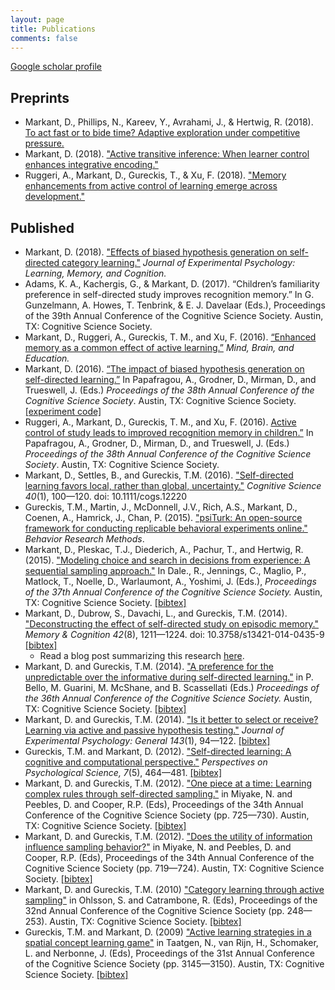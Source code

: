 ```yaml
---
layout: page
title: Publications
comments: false
---
```


[Google scholar profile](https://scholar.google.com/citations?user=lXiXiHAAAAAJ&hl=en)

## Preprints
- Markant, D., Phillips, N., Kareev, Y., Avrahami, J., & Hertwig, R. (2018). [To act fast or to bide time? Adaptive exploration under competitive pressure.](https://doi.org/10.31234/osf.io/3jwtq)
- Markant, D. (2018). ["Active transitive inference: When learner control enhances integrative encoding."](https://psyarxiv.com/h2e5f)
- Ruggeri, A., Markant, D., Gureckis, T., & Xu, F. (2018). ["Memory enhancements from active control of learning emerge across development."](https://osf.io/5fjbt/)

## Published

- Markant, D. (2018). ["Effects of biased hypothesis generation on self-directed category learning."](https://doi.org/10.1037/xlm0000671) *Journal of Experimental Psychology: Learning, Memory, and Cognition.* 
- Adams, K. A., Kachergis, G., & Markant, D. (2017). “Children’s familiarity preference in self-directed study improves recognition memory.” In G. Gunzelmann, A. Howes, T. Tenbrink, & E. J. Davelaar (Eds.), Proceedings of the 39th Annual Conference of the Cognitive Science Society. Austin, TX: Cognitive Science Society. 
- Markant, D., Ruggeri, A., Gureckis, T. M., and Xu, F. (2016). [“Enhanced memory as a common effect of active learning.”](/assets/MarkantEtAl_MBE2016.pdf) <i>Mind, Brain, and Education.</i>
- Markant, D. (2016). [“The impact of biased hypothesis generation on self-directed learning.”](/assets/Markant_CogSci2016.pdf) In Papafragou, A., Grodner, D., Mirman, D., and Trueswell, J. (Eds.) <i>Proceedings of the 38th Annual Conference of the Cognitive Science Society</i>. Austin, TX: Cognitive Science Society. [[experiment code]](https://github.com/dmarkant/exp_biasedHypothesisGeneration)
- Ruggeri, A., Markant, D., Gureckis, T. M., and Xu, F. (2016). [Active control of study leads to improved recognition memory in children.”](/assets/RuggeriEtAl_CogSci2016.pdf) In Papafragou, A., Grodner, D., Mirman, D., and Trueswell, J. (Eds.) <i>Proceedings of the 38th Annual Conference of the Cognitive Science Society</i>. Austin, TX: Cognitive Science Society.
- Markant, D., Settles, B., and Gureckis, T.M. (2016). <a href="http://dx.doi.org/10.1111/cogs.12220">"Self-directed learning favors local, rather than global, uncertainty."</a> <i>Cognitive Science 40</i>(1), 100—120. doi: 10.1111/cogs.12220
- Gureckis, T.M., Martin, J., McDonnell, J.V., Rich, A.S., Markant, D., Coenen, A., Hamrick, J., Chan, P. (2015).
<a href="/assets/psiTurkBRM2015.pdf">"psiTurk: An open-source framework for conducting replicable behavioral experiments online."</a>
<i>Behavior Research Methods</i>.
- Markant, D., Pleskac, T.J., Diederich, A., Pachur, T., and Hertwig, R. (2015). 
<a href="/assets/Markant_CogSci2015.pdf">"Modeling choice and search in decisions from experience: A sequential sampling approach."</a> 
In Dale., R., Jennings, C., Maglio, P., Matlock, T., Noelle, D., Warlaumont, A., Yoshimi, J. (Eds.), <i>Proceedings of the 37th Annual Conference of the Cognitive Science Society.</i> Austin, TX: Cognitive Science Society.
<a href="/assets/markant2015chase.bib">[bibtex]</a>
- Markant, D., Dubrow, S., Davachi, L., and Gureckis, T.M. (2014). <a href="http://link.springer.com/article/10.3758/s13421-014-0435-9">"Deconstructing the effect of self-directed study on episodic memory."</a> <i>Memory & Cognition 42</i>(8), 1211&mdash;1224. doi: 10.3758/s13421-014-0435-9
<a href="../doc/markant2014deconstructing.bib">[bibtex]</a>
  - Read a blog post summarizing this research [here](http://www.psychonomic.org/featured-content-detail/why-is-selfdirected-study-more-effective-than-foll).
- Markant, D. and Gureckis, T.M. (2014). <a href="/assets/MarkantGureckis_CogSci2014.pdf">"A preference for the unpredictable over the informative during self-directed learning."</a> in P. Bello, M. Guarini, M. McShane, and B. Scassellati (Eds.) <i>Proceedings of the 36th Annual Conference of the Cognitive Science Society.</i> Austin, TX: Cognitive Science Society.
<a href="/assets/markant2014unpredict.bib">[bibtex]</a>
- Markant, D. and Gureckis, T.M. (2014). <a href="http://dx.doi.org/10.1037/a0032108">"Is it better to select or receive? Learning via active and passive hypothesis testing."</a> <i>Journal of Experimental Psychology: General 143</i>(1), 94&mdash;122.
<a href="/assets/markant2014select.bib">[bibtex]</a>
- Gureckis, T.M. and Markant, D. (2012). <a href="http://gureckislab.org/papers/GureckisMarkantPPS2012.pdf">"Self-directed learning: A cognitive and computational perspective."</a> <i>Perspectives on Psychological Science, 7</i>(5), 464&mdash;481.
<a href="/assets/gureckis2012pps.bib">[bibtex]</a>                
- Markant, D. and Gureckis, T.M. (2012). <a href="http://gureckislab.org/papers/MarkantGureckis.CogSci2012.ternary.pdf">"One piece at a time: Learning complex rules through self-directed sampling."</a> in Miyake, N. and Peebles, D. and Cooper, R.P. (Eds), Proceedings of the 34th Annual Conference of the Cognitive Science Society (pp. 725&mdash;730). Austin, TX: Cognitive Science Society.
<a href="/assets/markant2012one.bib">[bibtex]</a>                
- Markant, D. and Gureckis, T.M. (2012). <a href="http://gureckislab.org/papers/MarkantGureckis.CogSci2012.battleship.pdf">"Does the utility of information influence sampling behavior?"</a> in Miyake, N. and Peebles, D. and Cooper, R.P. (Eds), Proceedings of the 34th Annual Conference of the Cognitive Science Society (pp. 719&mdash;724). Austin, TX: Cognitive Science Society.
<a href="/assets/markant2012utility.bib">[bibtex]</a>                                
- Markant, D. and Gureckis, T.M. (2010) <a href="http://gureckislab.org/papers/MarkantGureckisCogSci2010.pdf">"Category learning through active sampling"</a> in Ohlsson, S. and Catrambone, R. (Eds), Proceedings of the 32nd Annual Conference of the Cognitive Science Society (pp. 248&mdash;253). Austin, TX: Cognitive Science Society.
<a href="/assets/markant2010category.bib">[bibtex]</a>
- Gureckis, T.M. and Markant, D. (2009) <a href="http://smash.psych.nyu.edu/papers/GureckisMarkantCogSci2009.pdf">"Active learning strategies in a spatial concept learning game"</a> in Taatgen, N., van Rijn, H., Schomaker, L. and Nerbonne, J. (Eds), Proceedings of the 31st Annual Conference of the Cognitive Science Society (pp. 3145&mdash;3150). Austin, TX: Cognitive Science Society. 
<a href="/assets/gureckis2009battleship.bib">[bibtex]</a>                                    

